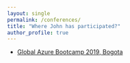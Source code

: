 ```yaml
---
layout: single
permalink: /conferences/
title: "Where John has participated?"
author_profile: true
---
```


- [Global Azure Bootcamp 2019, Bogota](https://globalazure.net/)
